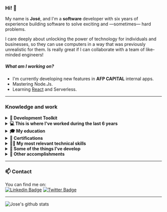 ### Hi! 👋

My name is **José**, and I'm a **software** developer with six years of experience building software to solve exciting and —sometimes— hard problems.

I care deeply about unlocking the power of technology for individuals and businesses, so they can use computers in a way that was previously unrealistic for them. Is really great if I can collaborate with a team of like-minded engineers!

##### What am I working on?
- I'm currently developing new features in **AFP CAPITAL** internal apps.
- Mastering Node.Js.
- Learning [React](https://roadmap.sh/react) and Serverless.


***

### Knowledge and work
<details>
<summary>
	<strong>🔧  Development Toolkit</strong>
</summary>

* Languages:  
<code>
<img height="25" src="https://user-images.githubusercontent.com/21287303/104820456-87bf0d80-5813-11eb-90e5-c0ea85ea8ae6.png">
</code>
<code>
<img height="27" src="https://user-images.githubusercontent.com/21287303/104820584-775b6280-5814-11eb-82c2-7c7fdcf2d806.png">
</code>
<code>
<img height="25" src="https://user-images.githubusercontent.com/21287303/104820600-b12c6900-5814-11eb-8dab-7396113f7c70.png">
</code>

* Frontend Frameworks:  
<code>
<img height="25" src="https://user-images.githubusercontent.com/21287303/104820910-edf95f80-5816-11eb-9115-505367121387.jpg">
</code>
<code>
<img height="25" src="https://user-images.githubusercontent.com/21287303/104820913-f0f45000-5816-11eb-9b49-b0c00cd1ed73.png">
</code>

* Backend Frameworks:  
<code>
<img height="25" src="https://user-images.githubusercontent.com/21287303/104820642-0bc5c500-5815-11eb-8c91-bb5ad356221b.png">
</code>
<code>
<img height="25" src="https://user-images.githubusercontent.com/21287303/104820656-2b5ced80-5815-11eb-96f2-dc856a6acf29.png">
</code>
<code>
<img height="25" src="https://user-images.githubusercontent.com/21287303/104821158-bf7c8400-5818-11eb-8ec4-de9a6990a2e7.png">
</code>
<code>
<img height="25" src="https://user-images.githubusercontent.com/21287303/104820722-91e20b80-5815-11eb-846c-9761a0843118.png">
</code>

* Databases:  
<code>
<img height="25" src="https://user-images.githubusercontent.com/21287303/104820756-dbcaf180-5815-11eb-8279-86d4b09731d1.png">
</code>
<code>
<img height="25" src="https://user-images.githubusercontent.com/21287303/104820759-dff70f00-5815-11eb-87b6-ba6da48549fb.png">
</code>

* Cloud:  
<code>
<img height="25" src="https://user-images.githubusercontent.com/21287303/104820760-e2596900-5815-11eb-8dba-144670c20333.png">
</code>
<code>
<img height="25" src="https://user-images.githubusercontent.com/21287303/104820762-e5ecf000-5815-11eb-9a5a-15e8d6396d90.png">
</code>

</details>

<details>
<summary>
	<strong>💻 This is where I've worked during the last 6 years</strong>
</summary>

> _[AFP CAPITAL](https://www.afpcapital.cl/default.html). Nov 2020 - Present_  
> **FULL STACK SENIOR DEVELOPER**
> 
> Description: Cooming soon!

> _[MovigoO](https://movigoo.com/). Mar 2017 - Nov 2020_  
> **SENIOR DEVELOPER**
> 
> Description: I developed outsourcing software solutions for companies like MOVISTAR CHILE, HELP EMERGENCY, SONDA, COPESA. I moved through the entire development stack and touched projects every step of the way, from ideation to final delivery.

> _[Good Shepherd Tours](www.goodshepherdtour.com). Feb 2015 – Feb 2017._  
> **FRONT-END DEVELOPER**
> 
> Description: Front-end developer.

</details>

<details>
<summary>
<strong>🎓 My education</strong>
</summary>
> _Univ. José Antonio Páez, 2014._  
> **TELECOM ENGINEER**

> _Colegio Santa María, Venezuela. 2007._  
> **BACHELOR OF SCIENCE (B.S.)**
</details>

<details>
<summary>
<strong>📜 Certifications</strong>
</summary>

* [SCRUM FOUNDATION](images/scrum_foundation.png)
* [AWS CLOUD PRACTITIONER ESSENTIALS](images/aws_cloud_practitiones_essentials.png)

</details>

<details>
<summary>
<strong>👨‍💻 My most relevant technical skills</strong>
</summary>

These are the highlights of the skills I consider to be the keystone of my abilities:

* I have a lot of experience **designing** and **architecting** systems of different sizes and complexity.
* I have been focusing mainly on **AWS**. It's the place where most of my work goes to serve its purpose.
* I've become an excellent **PHP** 🐘 developer.
* I really love **Node.js** and all about Async/Await/Promises ❤️.
* I'm developing a lot of new things with **Python** 🐍.
* I have substantial experience dealing with **relational databases** (mainly PostgreSql), and **non-relational** ones (MongoDB).
* I've done a lot of front-end development, I'm pretty good using **VueJS**.
</details>

<details>
<summary>
<strong>🔨 Some of the things I've develop</strong>
</summary>

Cooming soon!
</details>


<details>
<summary>
<strong>🎁 Other accomplishments</strong>
</summary>

* I love to write. I contribute articles about Code and DeepWork to [My Medium Blog](https://medium.com/@jocon16).
* I study every single day to be a better **Software Craftsman**.
* I really love Algorithms and solve problems.
* I have a beautiful family. For sure my best accomplishment by far.
</details>

***

### 📫 Contact

You can find me on:  
[![Linkedin Badge](https://img.shields.io/badge/-LinkedIn-blue?style=flat-square&logo=Linkedin&logoColor=white&link=https://www.linkedin.com/in/jos%C3%A9-contreras-631941102/)](https://www.linkedin.com/in/jos%C3%A9-contreras-631941102/)
[![Twitter Badge](https://img.shields.io/badge/-Twitter-blue?style=flat-square&logo=Twitter&logoColor=white&link=https://twitter.com/Jocon16)](https://twitter.com/Jocon16)

***

![Jose's github stats](https://github-readme-stats.vercel.app/api?username=jovicon&show_icons=true&theme=highcontrast)
